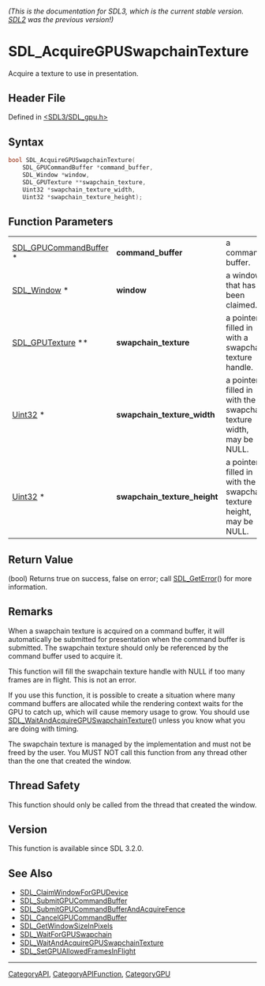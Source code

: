 ###### (This is the documentation for SDL3, which is the current stable version. [SDL2](https://wiki.libsdl.org/SDL2/) was the previous version!)
# SDL_AcquireGPUSwapchainTexture

Acquire a texture to use in presentation.

## Header File

Defined in [<SDL3/SDL_gpu.h>](https://github.com/libsdl-org/SDL/blob/main/include/SDL3/SDL_gpu.h)

## Syntax

```c
bool SDL_AcquireGPUSwapchainTexture(
    SDL_GPUCommandBuffer *command_buffer,
    SDL_Window *window,
    SDL_GPUTexture **swapchain_texture,
    Uint32 *swapchain_texture_width,
    Uint32 *swapchain_texture_height);
```

## Function Parameters

|                                                |                              |                                                                     |
| ---------------------------------------------- | ---------------------------- | ------------------------------------------------------------------- |
| [SDL_GPUCommandBuffer](SDL_GPUCommandBuffer) * | **command_buffer**           | a command buffer.                                                   |
| [SDL_Window](SDL_Window) *                     | **window**                   | a window that has been claimed.                                     |
| [SDL_GPUTexture](SDL_GPUTexture) **            | **swapchain_texture**        | a pointer filled in with a swapchain texture handle.                |
| [Uint32](Uint32) *                             | **swapchain_texture_width**  | a pointer filled in with the swapchain texture width, may be NULL.  |
| [Uint32](Uint32) *                             | **swapchain_texture_height** | a pointer filled in with the swapchain texture height, may be NULL. |

## Return Value

(bool) Returns true on success, false on error; call
[SDL_GetError](SDL_GetError)() for more information.

## Remarks

When a swapchain texture is acquired on a command buffer, it will
automatically be submitted for presentation when the command buffer is
submitted. The swapchain texture should only be referenced by the command
buffer used to acquire it.

This function will fill the swapchain texture handle with NULL if too many
frames are in flight. This is not an error.

If you use this function, it is possible to create a situation where many
command buffers are allocated while the rendering context waits for the GPU
to catch up, which will cause memory usage to grow. You should use
[SDL_WaitAndAcquireGPUSwapchainTexture](SDL_WaitAndAcquireGPUSwapchainTexture)()
unless you know what you are doing with timing.

The swapchain texture is managed by the implementation and must not be
freed by the user. You MUST NOT call this function from any thread other
than the one that created the window.

## Thread Safety

This function should only be called from the thread that created the
window.

## Version

This function is available since SDL 3.2.0.

## See Also

- [SDL_ClaimWindowForGPUDevice](SDL_ClaimWindowForGPUDevice)
- [SDL_SubmitGPUCommandBuffer](SDL_SubmitGPUCommandBuffer)
- [SDL_SubmitGPUCommandBufferAndAcquireFence](SDL_SubmitGPUCommandBufferAndAcquireFence)
- [SDL_CancelGPUCommandBuffer](SDL_CancelGPUCommandBuffer)
- [SDL_GetWindowSizeInPixels](SDL_GetWindowSizeInPixels)
- [SDL_WaitForGPUSwapchain](SDL_WaitForGPUSwapchain)
- [SDL_WaitAndAcquireGPUSwapchainTexture](SDL_WaitAndAcquireGPUSwapchainTexture)
- [SDL_SetGPUAllowedFramesInFlight](SDL_SetGPUAllowedFramesInFlight)

----
[CategoryAPI](CategoryAPI), [CategoryAPIFunction](CategoryAPIFunction), [CategoryGPU](CategoryGPU)

